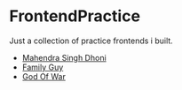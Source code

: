 # FrontendPractice
Just a collection of practice frontends i built.

- <a href="https://github.com/prakarshs/MS-Dhoni">Mahendra Singh Dhoni</a></li>
- <a href="https://github.com/prakarshs/Family-Guy">Family Guy</a></li>
- <a href="https://github.com/prakarshs/God-Of-War">God Of War</a></li>



